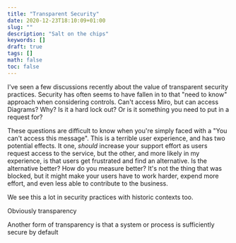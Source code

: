 ```yaml
---
title: "Transparent Security"
date: 2020-12-23T18:10:09+01:00
slug: ""
description: "Salt on the chips"
keywords: []
draft: true
tags: []
math: false
toc: false
---
```


I've seen a few discussions recently about the value of transparent security practices. Security has often seems to have fallen in to that "need to know" approach when considering controls. Can't access Miro, but can access Diagrams? Why? Is it a hard lock out? Or is it something you need to put in a request for?

These questions are difficult to know when you're simply faced with a "You can't access this message". This is a terrible user experience, and has two potential effects. It one, _should_ increase your support effort as users request access to the service, but the other, and more likely in my experience, is that users get frustrated and find an alternative. Is the alternative better? How do you measure better? It's not the thing that was blocked, but it might make your users have to work harder, expend more effort, and even less able to contribute to the business.

We see this a lot in security practices with historic contexts too.

Obviously transparency

Another form of transparency is that a system or process is sufficiently secure by default
